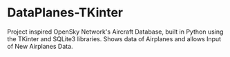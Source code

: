 # DataPlanes-TKinter
Project inspired OpenSky Network's Aircraft Database, built in Python using the TKinter and SQLite3 libraries. Shows data of Airplanes and allows Input of New Airplanes Data.
